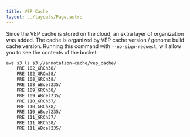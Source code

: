 ```yaml
---
title: VEP Cache
layout: ../layouts/Page.astro
---
```


Since the VEP cache is stored on the cloud, an extra layer of organization was added.
The cache is organized by VEP cache version / genome build cache version.
Running this command with `--no-sign-request`, will allow you to see the contents of the bucket:

```bash
aws s3 ls s3://annotation-cache/vep_cache/
    PRE 102_GRCh38/
    PRE 102_GRCm38/
    PRE 108_GRCh38/
    PRE 108_WBcel235/
    PRE 109_GRCh38/
    PRE 109_WBcel235/
    PRE 110_GRCh37/
    PRE 110_GRCh38/
    PRE 110_WBcel235/
    PRE 111_GRCh37/
    PRE 111_GRCh38/
    PRE 111_WBcel235/
```
